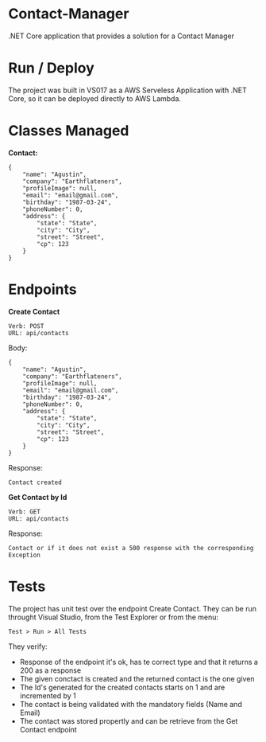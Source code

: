 # Contact-Manager
.NET Core application that provides a solution for a Contact Manager

# Run / Deploy
The project was built in VS017 as a AWS Serveless Application with .NET Core, so it can be deployed directly to AWS Lambda.

# Classes Managed
**Contact:**
```
{
    "name": "Agustin",
    "company": "Earthflateners",
    "profileImage": null,
    "email": "email@gmail.com",
    "birthday": "1987-03-24",
    "phoneNumber": 0,
    "address": {
    	"state": "State",
        "city": "City",
        "street": "Street",
        "cp": 123
    }
}
```

# Endpoints
**Create Contact**
```
Verb: POST
URL: api/contacts
```
Body:
```
{
    "name": "Agustin",
    "company": "Earthflateners",
    "profileImage": null,
    "email": "email@gmail.com",
    "birthday": "1987-03-24",
    "phoneNumber": 0,
    "address": {
    	"state": "State",
        "city": "City",
        "street": "Street",
        "cp": 123
    }
}
```

Response:
```
Contact created
```

**Get Contact by Id**
```
Verb: GET
URL: api/contacts
```

Response:
```
Contact or if it does not exist a 500 response with the corresponding Exception
```

# Tests
The project has unit test over the endpoint Create Contact.
They can be run throught Visual Studio, from the Test Explorer or from the menu:
```
Test > Run > All Tests
```
They verify: 
 - Response of the endpoint it's ok, has te correct type and that it returns a 200 as a response
 - The given conctact is created and the returned contact is the one given
 - The Id's generated for the created contacts starts on 1 and are incremented by 1
 - The contact is being validated with the mandatory fields (Name and Email)
 - The contact was stored propertly and can be retrieve from the Get Contact endpoint

